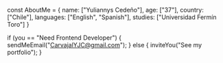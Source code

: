 const AboutMe = {
  name: ["Yuliannys Cedeño"],
  age: ["37"], 
  country: ["Chile"],
  languages: ["English", "Spanish"],
  studies: ["Universidad Fermín Toro"]
}

if (you == "Need Frontend Developer") {
  sendMeEmail("CarvajalYJC@gmail.com");
} else {
  inviteYou("See my portfolio");
}
